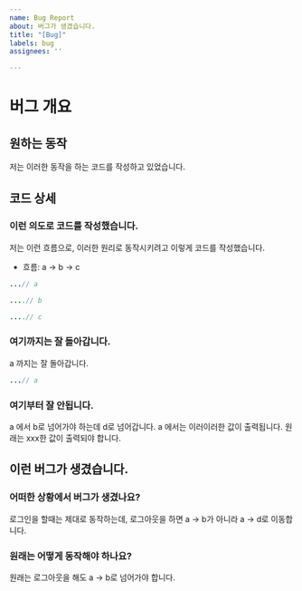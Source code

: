 ```yaml
---
name: Bug Report
about: 버그가 생겼습니다.
title: "[Bug]"
labels: bug
assignees: ''

---
```


# 버그 개요
## 원하는 동작
저는 이러한 동작을 하는 코드를 작성하고 있었습니다.


## 코드 상세
### 이런 의도로 코드를 작성했습니다.
저는 이런 흐름으로, 이러한 원리로 동작시키려고 이렇게 코드를 작성했습니다.
- 흐름:
a -> b -> c
```java
...// a

....// b

....// c
```

### 여기까지는 잘 돌아갑니다.
a 까지는 잘 돌아갑니다.
```java
...// a
```
### 여기부터 잘 안됩니다.
a 에서 b로 넘어가야 하는데 d로 넘어갑니다.
a 에서는 이러이러한 값이 출력됩니다.
원래는 xxx한 값이 출력되야 합니다.

## 이런 버그가 생겼습니다.
### 어떠한 상황에서 버그가 생겼나요?
로그인을 할때는 제대로 동작하는데, 로그아웃을 하면 a -> b가 아니라 a -> d로 이동합니다.

### 원래는 어떻게 동작해야 하나요?
원래는 로그아웃을 해도 a -> b로 넘어가야 합니다.
